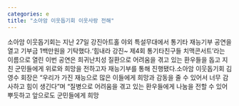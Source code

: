 ```yaml
---
categories: e
title: "소아암 이웃돕기회 이웃사랑 전해"
---
```

소아암 이웃돕기회는 지난 27일 강진아트홀 야외 특설무대에서 통기타 재능기부 공연을 열고 기부금 1백만원을 기탁했다.‘힘내라 강진~ 제4회 통기타친구들 치맥콘서트’라는 이름으로 열린 이번 공연은 희귀난치성 질환으로 어려움을 겪고 있는 환우들을 돕고 지친 군민들에게 위로와 희망을 전하고자 재능기부를 통해 진행됐다.소아암 이웃돕기회 김영수 회장은 “우리가 가진 재능으로 많은 이들에게 희망과 감동을 줄 수 있어서 너무 감사하고 힘이 생긴다”며 “질병으로 어려움을 겪고 있는 환우들에게 나눔을 전할 수 있어 뿌듯하고 앞으로도 군민들에게 희망
